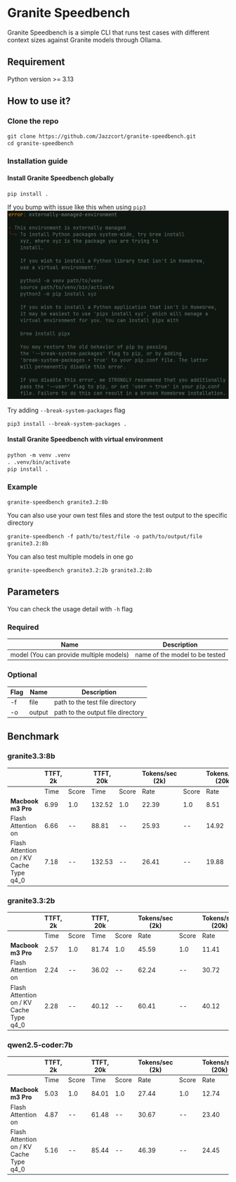 # Granite Speedbench
Granite Speedbench is a simple CLI that runs test cases with different context sizes against Granite models through Ollama.
## Requirement
Python version >= 3.13
## How to use it?
### Clone the repo
```shell
git clone https://github.com/Jazzcort/granite-speedbench.git
cd granite-speedbench
```
### Installation guide
#### Install Granite Speedbench globally
```shell
pip install .
```
If you bump with issue like this when using `pip3`
![Issue picture](https://github.com/Jazzcort/granite-speedbench/blob/main/media/issue.png)

Try adding `--break-system-packages` flag

```shell
pip3 install --break-system-packages .
```
#### Install Granite Speedbench with virtual environment
```shell
python -m venv .venv
. .venv/bin/activate
pip install .
```
### Example
```shell
granite-speedbench granite3.2:8b
```
You can also use your own test files and store the test output to the specific directory
```shell
granite-speedbench -f path/to/test/file -o path/to/output/file granite3.2:8b
```
You can also test multiple models in one go
```shell
granite-speedbench granite3.2:2b granite3.2:8b
```

## Parameters
You can check the usage detail with `-h` flag
### Required
|  Name    | Description |
|----------|----------|
|  model (You can provide multiple models)    | name of the model to be tested  |
### Optional
| Flag | Name | Description |
|----------|----------|----------|
| -f    | file     | path to the test file directory     |
| -o    | output    | path to the output file directory  |

## Benchmark
### granite3.3:8b
|                                          | TTFT, 2k |        | TTFT, 20k |        | Tokens/sec (2k)  |        | Tokens/sec (20k)  |        | Overall |
|------------------------------------------|----------|--------|-----------|--------|------------------|--------|-------------------|--------|---------|
|                                          | Time     | Score  | Time      | Score  | Rate             | Score  | Rate              | Score  |         |
|           **Macbook m3 Pro**             | 6.99     | 1.0    | 132.52    | 1.0    | 22.39            | 1.0    | 8.51              | 1.0    | -       |
|           Flash Attention on             | 6.66     | --     | 88.81     | --     | 25.93            | --     | 14.92             | --     | -       |
| Flash Attention on / KV Cache Type q4_0  | 7.18     | --     | 132.53    | --     | 26.41            | --     | 19.88             | --     | -       |

### granite3.3:2b
|                                          | TTFT, 2k |        | TTFT, 20k |        | Tokens/sec (2k)  |        | Tokens/sec (20k)  |        | Overall |
|------------------------------------------|----------|--------|-----------|--------|------------------|--------|-------------------|--------|---------|
|                                          | Time     | Score  | Time      | Score  | Rate             | Score  | Rate              | Score  |         |
|           **Macbook m3 Pro**             | 2.57     | 1.0    | 81.74     | 1.0    | 45.59            | 1.0    | 11.41             | 1.0    | -       |
|           Flash Attention on             | 2.24     | --     | 36.02     | --     | 62.24            | --     | 30.72             | --     | -       |
| Flash Attention on / KV Cache Type q4_0  | 2.28     | --     | 40.12     | --     | 60.41            | --     | 40.12             | --     | -       |

### qwen2.5-coder:7b
|                                          | TTFT, 2k |        | TTFT, 20k |        | Tokens/sec (2k)  |        | Tokens/sec (20k)  |        | Overall |
|------------------------------------------|----------|--------|-----------|--------|------------------|--------|-------------------|--------|---------|
|                                          | Time     | Score  | Time      | Score  | Rate             | Score  | Rate              | Score  |         |
|          **Macbook m3 Pro**              | 5.03     | 1.0    | 84.01     | 1.0    | 27.44            | 1.0    | 12.74             | 1.0    | -       |
|          Flash Attention on              | 4.87     | --     | 61.48     | --     | 30.67            | --     | 23.40             | --     | -       |
| Flash Attention on / KV Cache Type q4_0  | 5.16     | --     | 85.44     | --     | 46.39            | --     | 24.45             | --     | -       |

